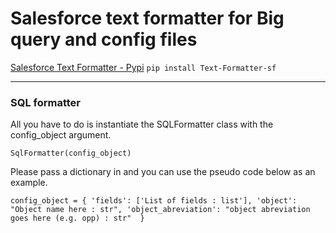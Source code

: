 # Salesforce text formatter for Big query and config files

[Salesforce Text Formatter - Pypi](https://pypi.org/project/Text-Formatter-sf/)
`pip install Text-Formatter-sf`

--------------------

### SQL formatter 

All you have to do is instantiate the SQLFormatter class with the config_object argument.

`SqlFormatter(config_object)`

Please pass a dictionary in and you can use the pseudo code below as an example.

`config_object = {
    'fields': ['List of fields : list'],
    'object': "Object name here : str",
    'object_abreviation': "object abreviation goes here (e.g. opp) : str" 
}`
